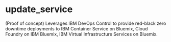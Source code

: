 # update_service
(Proof of concept) Leverages IBM DevOps Control to provide red-black zero downtime deployments to IBM Container Service on Bluemix, Cloud Foundry on IBM Bluemix, IBM Virtual Infrastructure Services on Bluemix.
